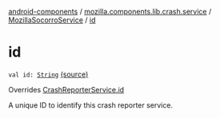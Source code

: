 [android-components](../../index.md) / [mozilla.components.lib.crash.service](../index.md) / [MozillaSocorroService](index.md) / [id](./id.md)

# id

`val id: `[`String`](https://kotlinlang.org/api/latest/jvm/stdlib/kotlin/-string/index.html) [(source)](https://github.com/mozilla-mobile/android-components/blob/master/components/lib/crash/src/main/java/mozilla/components/lib/crash/service/MozillaSocorroService.kt#L83)

Overrides [CrashReporterService.id](../-crash-reporter-service/id.md)

A unique ID to identify this crash reporter service.

